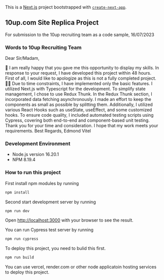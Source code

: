 This is a [Next.js](https://nextjs.org/) project bootstrapped with [`create-next-app`](https://github.com/vercel/next.js/tree/canary/packages/create-next-app).

## 10up.com Site Replica Project

For submission to the 10up recruiting team as a code sample, 16/07/2023
### Words to 10up Recruiting Team

Dear Sir/Madam,

🙂 I am really happy that you gave me this opportunity to display my skills.
In response to your request, I have developed this project within 48 hours. 
First of all, I would like to apologize as this is not a fully completed project. 🙇‍♀️
Due to time constraints, I have implemented only the basic features. 
I utilized Next.js with Typescript for the development. 
To simplify state management, I chose to use Redux Thunk. 
In the Redux Thunk section, I incorporated data fetching asynchronously. 
I made an effort to keep the components as small as possible by splitting them. 
Additionally, I utilized various React Hooks such as useState, useEffect, and some customized hooks.
To ensure code quality, I included automated testing scripts using Cypress, covering both end-to-end and component-based unit testing. 
Thank you for your time and consideration. 
I hope that my work meets your requirements. 
Best Regards,
Edmond Vitel
### Development Environment

- Node.js version 16.20.1
- NPM 8.19.4

### How to run this project

First install npm modules by running

```bash
npm install
```

Second start development server by running

```bash
npm run dev
```

Open [http://localhost:3000](http://localhost:3000) with your browser to see the result.

You can run Cypress test server by running

```bash
npm run cypress
```

To deploy this project, you need to bulid this first.

```bash
npm run build
```

You can use vercel, render.com or other node applicatoin hosting services to deploy this project.

